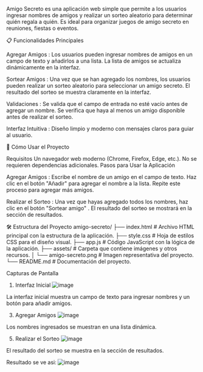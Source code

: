 Amigo Secreto es una aplicación web simple que permite a los usuarios ingresar nombres de amigos y realizar un sorteo aleatorio para determinar quién regala a quién. Es ideal para organizar juegos de amigo secreto en reuniones, fiestas o eventos. 

📋 Funcionalidades Principales

Agregar Amigos :
Los usuarios pueden ingresar nombres de amigos en un campo de texto y añadirlos a una lista.
La lista de amigos se actualiza dinámicamente en la interfaz.

Sortear Amigos :
Una vez que se han agregado los nombres, los usuarios pueden realizar un sorteo aleatorio para seleccionar un amigo secreto.
El resultado del sorteo se muestra claramente en la interfaz.

Validaciones :
Se valida que el campo de entrada no esté vacío antes de agregar un nombre.
Se verifica que haya al menos un amigo disponible antes de realizar el sorteo.

Interfaz Intuitiva :
Diseño limpio y moderno con mensajes claros para guiar al usuario.

🚀 Cómo Usar el Proyecto

Requisitos
Un navegador web moderno (Chrome, Firefox, Edge, etc.).
No se requieren dependencias adicionales.
Pasos para Usar la Aplicación

Agregar Amigos :
Escribe el nombre de un amigo en el campo de texto.
Haz clic en el botón "Añadir" para agregar el nombre a la lista.
Repite este proceso para agregar más amigos.

Realizar el Sorteo :
Una vez que hayas agregado todos los nombres, haz clic en el botón "Sortear amigo" . El resultado del sorteo se mostrará en la sección de resultados.

🛠️ Estructura del Proyecto
amigo-secreto/
├── index.html          # Archivo HTML principal con la estructura de la aplicación.
├── style.css           # Hoja de estilos CSS para el diseño visual.
├── app.js              # Código JavaScript con la lógica de la aplicación.
├── assets/             # Carpeta que contiene imágenes y otros recursos.
│   └── amigo-secreto.png # Imagen representativa del proyecto.
└── README.md           # Documentación del proyecto.

 Capturas de Pantalla
1. Interfaz Inicial
![image](https://github.com/user-attachments/assets/77ebd462-a559-490c-9732-a0bce415ecfa)

La interfaz inicial muestra un campo de texto para ingresar nombres y un botón para añadir amigos.

3. Agregar Amigos
![image](https://github.com/user-attachments/assets/82a6f0e6-9ac0-40cd-bb7d-30329e6d4cf9)

Los nombres ingresados se muestran en una lista dinámica.

5. Realizar el Sorteo
![image](https://github.com/user-attachments/assets/a7a708aa-e22d-42ab-bda8-04689723bbdc)

El resultado del sorteo se muestra en la sección de resultados.

Resultado se ve asi:
![image](https://github.com/user-attachments/assets/34bcd7a3-e523-4681-a582-64593786d488)


